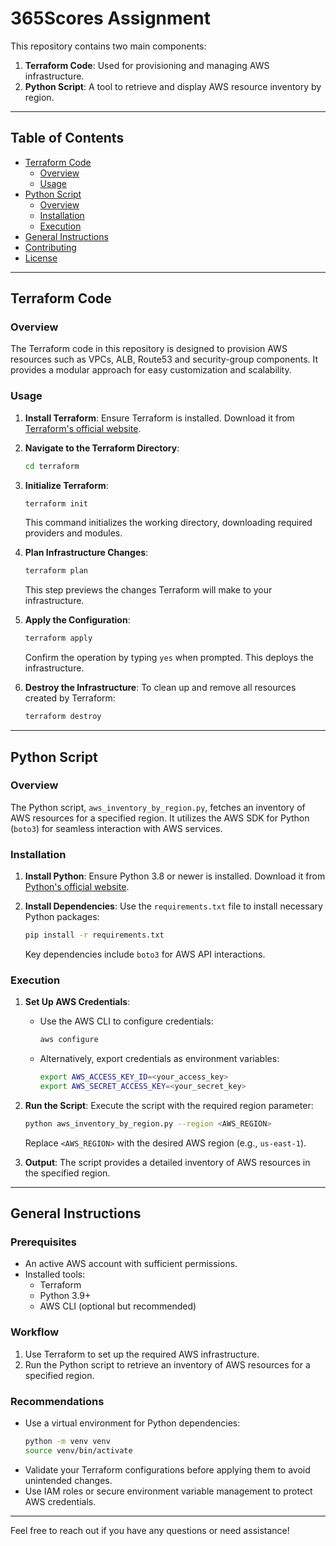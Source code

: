 
# 365Scores Assignment

This repository contains two main components:

1. **Terraform Code**: Used for provisioning and managing AWS infrastructure.
2. **Python Script**: A tool to retrieve and display AWS resource inventory by region.

---

## Table of Contents
- [Terraform Code](#terraform-code)
  - [Overview](#overview)
  - [Usage](#usage)
- [Python Script](#python-script)
  - [Overview](#overview-1)
  - [Installation](#installation)
  - [Execution](#execution)
- [General Instructions](#general-instructions)
- [Contributing](#contributing)
- [License](#license)

---

## Terraform Code

### Overview
The Terraform code in this repository is designed to provision AWS resources such as VPCs, ALB, Route53 and security-group components. It provides a modular approach for easy customization and scalability.

### Usage

1. **Install Terraform**: Ensure Terraform is installed. Download it from [Terraform's official website](https://www.terraform.io/).

2. **Navigate to the Terraform Directory**:
   ```bash
   cd terraform
   ```

3. **Initialize Terraform**:
   ```bash
   terraform init
   ```
   This command initializes the working directory, downloading required providers and modules.

4. **Plan Infrastructure Changes**:
   ```bash
   terraform plan
   ```
   This step previews the changes Terraform will make to your infrastructure.

5. **Apply the Configuration**:
   ```bash
   terraform apply
   ```
   Confirm the operation by typing `yes` when prompted. This deploys the infrastructure.

6. **Destroy the Infrastructure**:
   To clean up and remove all resources created by Terraform:
   ```bash
   terraform destroy
   ```

---

## Python Script

### Overview
The Python script, `aws_inventory_by_region.py`, fetches an inventory of AWS resources for a specified region. It utilizes the AWS SDK for Python (`boto3`) for seamless interaction with AWS services.

### Installation

1. **Install Python**: Ensure Python 3.8 or newer is installed. Download it from [Python's official website](https://www.python.org/).

2. **Install Dependencies**: Use the `requirements.txt` file to install necessary Python packages:
   ```bash
   pip install -r requirements.txt
   ```
   Key dependencies include `boto3` for AWS API interactions.

### Execution

1. **Set Up AWS Credentials**:
   - Use the AWS CLI to configure credentials:
     ```bash
     aws configure
     ```
   - Alternatively, export credentials as environment variables:
     ```bash
     export AWS_ACCESS_KEY_ID=<your_access_key>
     export AWS_SECRET_ACCESS_KEY=<your_secret_key>
     ```

2. **Run the Script**:
   Execute the script with the required region parameter:
   ```bash
   python aws_inventory_by_region.py --region <AWS_REGION>
   ```
   Replace `<AWS_REGION>` with the desired AWS region (e.g., `us-east-1`).

3. **Output**:
   The script provides a detailed inventory of AWS resources in the specified region.

---

## General Instructions

### Prerequisites
- An active AWS account with sufficient permissions.
- Installed tools:
  - Terraform
  - Python 3.9+
  - AWS CLI (optional but recommended)

### Workflow
1. Use Terraform to set up the required AWS infrastructure.
2. Run the Python script to retrieve an inventory of AWS resources for a specified region.

### Recommendations
- Use a virtual environment for Python dependencies:
  ```bash
  python -m venv venv
  source venv/bin/activate 
  ```
- Validate your Terraform configurations before applying them to avoid unintended changes.
- Use IAM roles or secure environment variable management to protect AWS credentials.

---

Feel free to reach out if you have any questions or need assistance!
